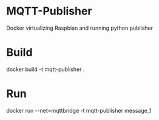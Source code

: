 # MQTT-Publisher
Docker virtualizing Raspbian and running python publisher

# Build
docker build -t mqtt-publisher .

# Run

docker run --net=mqttbridge -t mqtt-publisher message_1
